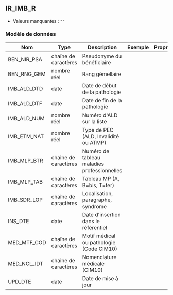 ## IR_IMB_R

- Valeurs manquantes : `""`

### Modèle de données

|Nom|Type|Description|Exemple|Propriétés|
|-|-|-|-|-|
|BEN_NIR_PSA|chaîne de caractères|Pseudonyme du bénéficiaire|||
|BEN_RNG_GEM|nombre réel|Rang gémellaire|||
|IMB_ALD_DTD|date|Date de début de la pathologie|||
|IMB_ALD_DTF|date|Date de fin de la pathologie|||
|IMB_ALD_NUM|nombre réel|Numéro d'ALD sur la liste|||
|IMB_ETM_NAT|nombre réel|Type de PEC (ALD, Invalidité ou ATMP)|||
|IMB_MLP_BTR|chaîne de caractères|Numéro de tableau maladies professionnelles|||
|IMB_MLP_TAB|chaîne de caractères|Tableau MP (A, B=bis, T=ter)|||
|IMB_SDR_LOP|chaîne de caractères|Localisation, paragraphe, syndrome|||
|INS_DTE|date|Date d'insertion dans le référentiel|||
|MED_MTF_COD|chaîne de caractères|Motif médical ou pathologie (Code CIM10)|||
|MED_NCL_IDT|chaîne de caractères|Nomenclature médicale (CIM10)|||
|UPD_DTE|date|Date de mise à jour|||
